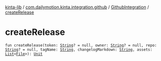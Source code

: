 [kinta-lib](../../index.md) / [com.dailymotion.kinta.integration.github](../index.md) / [GithubIntegration](index.md) / [createRelease](./create-release.md)

# createRelease

`fun createRelease(token: `[`String`](https://kotlinlang.org/api/latest/jvm/stdlib/kotlin/-string/index.html)`? = null, owner: `[`String`](https://kotlinlang.org/api/latest/jvm/stdlib/kotlin/-string/index.html)`? = null, repo: `[`String`](https://kotlinlang.org/api/latest/jvm/stdlib/kotlin/-string/index.html)`? = null, tagName: `[`String`](https://kotlinlang.org/api/latest/jvm/stdlib/kotlin/-string/index.html)`, changelogMarkdown: `[`String`](https://kotlinlang.org/api/latest/jvm/stdlib/kotlin/-string/index.html)`, assets: `[`List`](https://kotlinlang.org/api/latest/jvm/stdlib/kotlin.collections/-list/index.html)`<`[`File`](https://docs.oracle.com/javase/6/docs/api/java/io/File.html)`>): `[`Unit`](https://kotlinlang.org/api/latest/jvm/stdlib/kotlin/-unit/index.html)